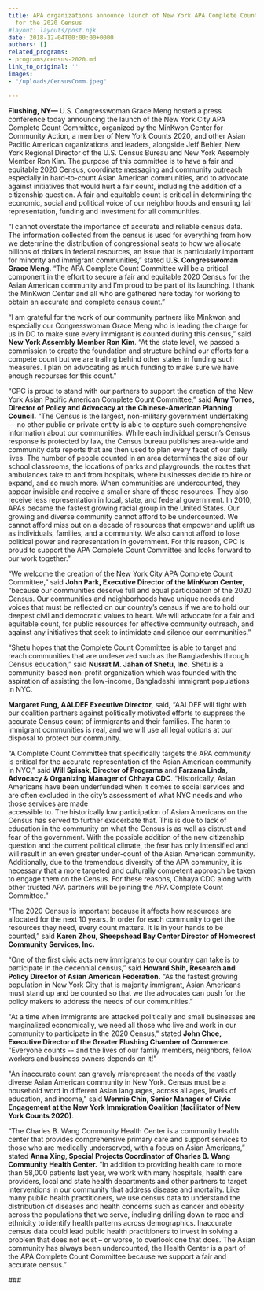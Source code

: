 ```yaml
---
title: APA organizations announce launch of New York APA Complete Count Committee
  for the 2020 Census
#layout: layouts/post.njk
date: 2018-12-04T00:00:00+0000
authors: []
related_programs:
- programs/census-2020.md
link_to_original: ''
images:
- "/uploads/CensusComm.jpeg"

---
```

**Flushing, NY—** U.S. Congresswoman Grace Meng hosted a press conference today announcing the launch of the New York City APA Complete Count Committee, organized by the MinKwon Center for Community Action, a member of New York Counts 2020, and other Asian Pacific American organizations and leaders, alongside Jeff Behler, New York Regional Director of the U.S. Census Bureau and New York Assembly Member Ron Kim. The purpose of this committee is to have a fair and equitable 2020 Census, coordinate messaging and community outreach especially in hard-to-count Asian American communities, and to advocate against initiatives that would hurt a fair count, including the addition of a citizenship question. A fair and equitable count is critical in determining the economic, social and political voice of our neighborhoods and ensuring fair representation, funding and investment for all communities.

“I cannot overstate the importance of accurate and reliable census data. The information collected from the census is used for everything from how we determine the distribution of congressional seats to how we allocate billions of dollars in federal resources, an issue that is particularly important for minority and immigrant communities,” stated **U.S. Congresswoman Grace Meng.** “The APA Complete Count Committee will be a critical component in the effort to secure a fair and equitable 2020 Census for the Asian American community and I’m proud to be part of its launching. I thank the MinKwon Center and all who are gathered here today for working to obtain an accurate and complete census count.”

“I am grateful for the work of our community partners like Minkwon and especially our Congresswoman Grace Meng who is leading the charge for us in DC to make sure every immigrant is counted during this census,” said **New York Assembly Member Ron Kim**. “At the state level, we passed a commission to create the foundation and structure behind our efforts for a compete count but we are trailing behind other states in funding such measures. I plan on advocating as much funding to make sure we have enough recourses for this count."

“CPC is proud to stand with our partners to support the creation of the New York Asian Pacific American Complete Count Committee,” said **Amy Torres, Director of Policy and Advocacy at the Chinese-American Planning Council.** “The Census is the largest, non-military government undertaking — no other public or private entity is able to capture such comprehensive information about our communities. While each individual person’s Census response is protected by law, the Census bureau publishes area-wide and community data reports that are then used to plan every facet of our daily lives. The number of people counted in an area determines the size of our school classrooms, the locations of parks and playgrounds, the routes that ambulances take to and from hospitals, where businesses decide to hire or expand, and so much more. When communities are undercounted, they appear invisible and receive a smaller share of these resources. They also receive less representation in local, state, and federal government. In 2010, APAs became the fastest growing racial group in the United States. Our growing and diverse community cannot afford to be undercounted. We cannot afford miss out on a decade of resources that empower and uplift us as individuals, families, and a community. We also cannot afford to lose political power and representation in government. For this reason, CPC is proud to support the APA Complete Count Committee and looks forward to our work together.”

“We welcome the creation of the New York City APA Complete Count Committee,” said **John Park, Executive Director of the MinKwon Center,** “because our communities deserve full and equal participation of the 2020 Census. Our communities and neighborhoods have unique needs and voices that must be reflected on our country’s census if we are to hold our deepest civil and democratic values to heart. We will advocate for a fair and equitable count, for public resources for effective community outreach, and against any initiatives that seek to intimidate and silence our communities.”

“Shetu hopes that the Complete Count Committee is able to target and reach communities that are undeserved such as the Bangladeshis through Census education,” said **Nusrat M. Jahan of Shetu, Inc.** Shetu is a community-based non-profit organization which was founded with the aspiration of assisting the low-income, Bangladeshi immigrant populations in NYC.

**Margaret Fung, AALDEF Executive Director,** said, “AALDEF will fight with our coalition partners against politically motivated efforts to suppress the accurate Census count of immigrants and their families. The harm to immigrant communities is real, and we will use all legal options at our disposal to protect our community.

“A Complete Count Committee that specifically targets the APA community is critical for the accurate representation of the Asian American community in NYC,” said **Will Spisak, Director of Programs** and **Farzana Linda, Advocacy & Organizing Manager of Chhaya CDC**. “Historically, Asian Americans have been underfunded when it comes to social services and are often excluded in the city’s assessment of what NYC needs and who those services are made   
 accessible to. The historically low participation of Asian Americans on the Census has served to further exacerbate that. This is due to lack of education in the community on what the Census is as well as distrust and fear of the government. With the possible addition of the new citizenship question and the current political climate, the fear has only intensified and will result in an even greater under-count of the Asian American community. Additionally, due to the tremendous diversity of the APA community, it is necessary that a more targeted and culturally competent approach be taken to engage them on the Census. For these reasons, Chhaya CDC along with other trusted APA partners will be joining the APA Complete Count Committee.”

“The 2020 Census is important because it affects how resources are allocated for the next 10 years. In order for each community to get the resources they need, every count matters. It is in your hands to be counted,” said **Karen Zhou, Sheepshead Bay Center Director of Homecrest Community Services, Inc.**

“One of the first civic acts new immigrants to our country can take is to participate in the decennial census,” said **Howard Shih, Research and Policy Director of Asian American Federation.** “As the fastest growing population in New York City that is majority immigrant, Asian Americans must stand up and be counted so that we the advocates can push for the policy makers to address the needs of our communities.”

"At a time when immigrants are attacked politically and small businesses are marginalized economically, we need all those who live and work in our community to participate in the 2020 Census," stated **John Choe, Executive Director of the Greater Flushing Chamber of Commerce.**  "Everyone counts -- and the lives of our family members, neighbors, fellow workers and business owners depends on it!"

"An inaccurate count can gravely misrepresent the needs of the vastly diverse Asian American community in New York. Census must be a household word in different Asian languages, across all ages, levels of education, and income," said **Wennie Chin, Senior Manager of Civic Engagement at the New York Immigration Coalition (facilitator of New York Counts 2020)**.

“The Charles B. Wang Community Health Center is a community health center that provides comprehensive primary care and support services to those who are medically underserved, with a focus on Asian Americans,” stated **Anna Xing, Special Projects Coordinator of Charles B. Wang Community Health Center.** “In addition to providing health care to more than 58,000 patients last year, we work with many hospitals, health care providers, local and state health departments and other partners to target interventions in our community that address disease and mortality. Like many public health practitioners, we use census data to understand the distribution of diseases and health concerns such as cancer and obesity across the populations that we serve, including drilling down to race and ethnicity to identify health patterns across demographics. Inaccurate census data could lead public health practitioners to invest in solving a problem that does not exist – or worse, to overlook one that does. The Asian community has always been undercounted, the Health Center is a part of the APA Complete Count Committee because we support a fair and accurate census.”

\###
